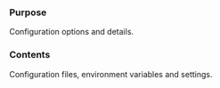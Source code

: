 ### Purpose

Configuration options and details.

### Contents

Configuration files, environment variables and settings.